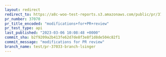 ```yaml
---
layout: redirect
redirect_to: https://a8c-woo-test-reports.s3.amazonaws.com/public/pr/37070/api/index.html
pr_number: 37070
pr_title_encoded: "modifications+for+PR+review"
pr_test_type: api
last_published: "2023-03-06 10:08:48 +0000"
commit_sha: b2f9209a2b413fe62d7de8f3e8f1d8de504c82f1
commit_message: "modifications for PR review"
branch_name: test/pr-37033-branch-lsinger
---
```

